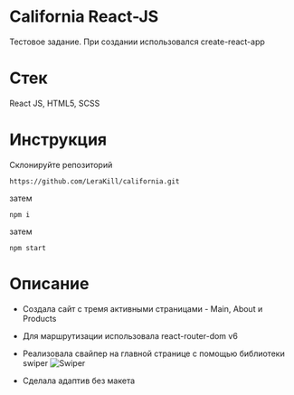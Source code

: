 # California React-JS

Тестовое задание. При создании использовался create-react-app

# Стек

React JS, HTML5, SCSS

# Инструкция

Склонируйте репозиторий

```
https://github.com/LeraKill/california.git
```

затем

```
npm i
```

затем

```
npm start
```

# Описание

- Создала сайт с тремя активными страницами - Main, About и Products
- Для маршрутизации использовала react-router-dom v6
- Реализовала свайпер на главной странице с помощью библиотеки swiper
![Swiper](https://drive.google.com/file/d/1ny4dnKogsWTNubJQqwm7nPS4_rUAUhDJ/view?usp=sharing)

- Сделала адаптив без макета
